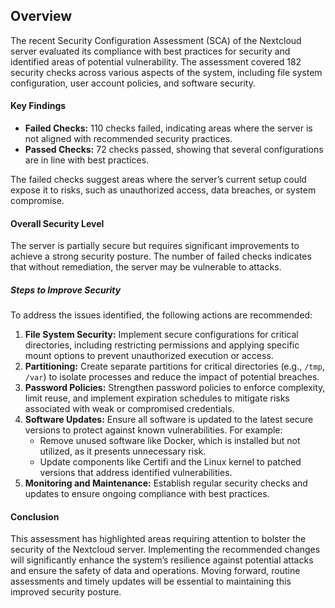 ## **Overview**  
The recent Security Configuration Assessment (SCA) of the Nextcloud server evaluated its compliance with best practices for security and identified areas of potential vulnerability. The assessment covered 182 security checks across various aspects of the system, including file system configuration, user account policies, and software security.
#### **Key Findings**
- **Failed Checks:** 110 checks failed, indicating areas where the server is not aligned with recommended security practices.
- **Passed Checks:** 72 checks passed, showing that several configurations are in line with best practices.

The failed checks suggest areas where the server’s current setup could expose it to risks, such as unauthorized access, data breaches, or system compromise.
#### **Overall Security Level**  
The server is partially secure but requires significant improvements to achieve a strong security posture. The number of failed checks indicates that without remediation, the server may be vulnerable to attacks.
##### **Steps to Improve Security**  
To address the issues identified, the following actions are recommended:

1. **File System Security:** Implement secure configurations for critical directories, including restricting permissions and applying specific mount options to prevent unauthorized execution or access.
2. **Partitioning:** Create separate partitions for critical directories (e.g., `/tmp`, `/var`) to isolate processes and reduce the impact of potential breaches.
3. **Password Policies:** Strengthen password policies to enforce complexity, limit reuse, and implement expiration schedules to mitigate risks associated with weak or compromised credentials.
4. **Software Updates:** Ensure all software is updated to the latest secure versions to protect against known vulnerabilities. For example:
    - Remove unused software like Docker, which is installed but not utilized, as it presents unnecessary risk.
    - Update components like Certifi and the Linux kernel to patched versions that address identified vulnerabilities.
5. **Monitoring and Maintenance:** Establish regular security checks and updates to ensure ongoing compliance with best practices.
#### **Conclusion**  
This assessment has highlighted areas requiring attention to bolster the security of the Nextcloud server. Implementing the recommended changes will significantly enhance the system’s resilience against potential attacks and ensure the safety of data and operations. Moving forward, routine assessments and timely updates will be essential to maintaining this improved security posture.
